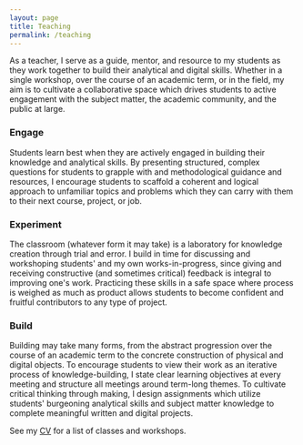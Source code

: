 ```yaml
---
layout: page
title: Teaching
permalink: /teaching
---
```


As a teacher, I serve as a guide, mentor, and resource to my students as they work together to build their analytical and digital skills. Whether in a single workshop, over the course of an academic term, or in the field, my aim is to cultivate a collaborative space which drives students to active engagement with the subject matter, the academic community, and the public at large.

### Engage
Students learn best when they are actively engaged in building their knowledge and analytical skills. By presenting structured, complex questions for students to grapple with and methodological guidance and resources, I encourage students to scaffold a coherent and logical approach to unfamiliar topics and problems which they can carry with them to their next course, project, or job.

### Experiment
The classroom (whatever form it may take) is a laboratory for knowledge creation through trial and error. I build in time for discussing and workshoping students' and my own works-in-progress, since giving and receiving constructive (and sometimes critical) feedback is integral to improving one's work. Practicing these skills in a safe space where process is weighed as much as product allows students to become confident and fruitful contributors to any type of project.

### Build
Building may take many forms, from the abstract progression over the course of an academic term to the concrete construction of physical and digital objects. To encourage students to view their work as an iterative process of knowledge-building, I state clear learning objectives at every meeting and structure all meetings around term-long themes. To cultivate critical thinking through making, I design assignments which utilize students' burgeoning analytical skills and subject matter knowledge to complete meaningful written and digital projects.

See my [CV](../cv) for a list of classes and workshops.